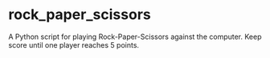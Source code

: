 # rock_paper_scissors
A Python script for playing Rock-Paper-Scissors against the computer. Keep score until one player reaches 5 points.
